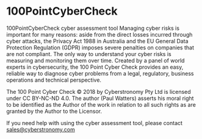 # 100PointCyberCheck
100PointCyberCheck cyber assessment tool
Managing cyber risks is important for many reasons: aside from the direct losses incurred through cyber attacks, the Privacy Act 1988 in Australia and the EU General Data Protection Regulation (GDPR) imposes severe penalties on companies that are not compliant. The only way to understand your cyber risks is measuring and monitoring them over time. Created by a panel of world experts in cybersecurity, the 100 Point Cyber Check provides an easy, reliable way to diagnose cyber problems from a legal, regulatory, business operations and technical perspective.

The 100 Point Cyber Check © 2018 by Cyberstronomy Pty Ltd is licensed under CC BY-NC-ND 4.0. The author (Paul Watters) asserts his moral right to be identified as the Author of the work in relation to all such rights as are granted by the Author to the Licensor.

If you need help with using the cyber assessment tool, please contact sales@cyberstronomy.com
